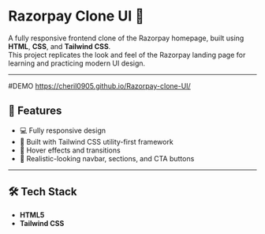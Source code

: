 # Razorpay Clone UI 💸

A fully responsive frontend clone of the Razorpay homepage, built using **HTML**, **CSS**, and **Tailwind CSS**.  
This project replicates the look and feel of the Razorpay landing page for learning and practicing modern UI design.

---
#DEMO
https://cheril0905.github.io/Razorpay-clone-UI/

## 🚀 Features

- 💻 Fully responsive design
- 🎨 Built with Tailwind CSS utility-first framework
- 🔁 Hover effects and transitions
- 🔗 Realistic-looking navbar, sections, and CTA buttons

---



## 🛠️ Tech Stack

- **HTML5**
- **Tailwind CSS**




